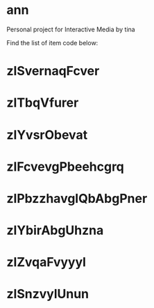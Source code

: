# ann
Personal project for Interactive Media by tina

Find the list of item code below:
# zlSvernaqFcver
# zlTbqVfurer
# zlYvsrObevat
# zlFcvevgPbeehcgrq
# zlPbzzhavglQbAbgPner
# zlYbirAbgUhzna
# zlZvqaFvyyyl
# zlSnzvylUnun
